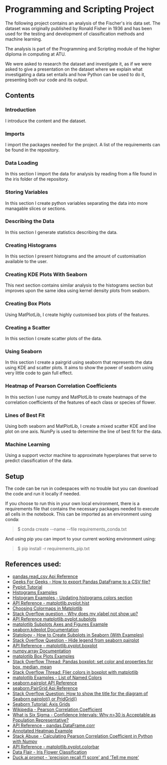 # Programming and Scripting Project

The following project contains an analysis of the Fischer's iris data set. The dataset was originally published by Ronald Fisher in 1936 and has been used for the testing and development of classification methods and machine learning.

The analysis is part of the Programming and Scripting module of the higher diploma in computing at ATU.

We were asked to research the dataset and investigate it, as if we were asked to give a presentation on the dataset where we explain what investigating a data set entails and how Python can be used to do it, presenting both our code and its output.

## Contents

### Introduction

I introduce the content and the dataset.

### Imports

I import the packages needed for the project. A list of the requirements can be found in the repository.

### Data Loading

In this section I import the data for analysis by reading from a file found in the iris folder of the repository.

### Storing Variables

In this section I create python variables separating the data into more managable slices or sections.

### Describing the Data

In this section I generate statistics describing the data.

### Creating Histograms

In this section I present histograms and the amount of customisation available to the user.

### Creating KDE Plots With Seaborn

This next section contains similar analysis to the histograms section but improves upon the same idea using kernel density plots from seaborn.

### Creating Box Plots

Using MatPlotLib, I create highly customised box plots of the features.

### Creating a Scatter 

In this section I create scatter plots of the data.

### Using Seaborn

In this section I create a pairgrid using seaborn that represents the data using KDE and scatter plots. It aims to show the power of seaborn using very little code to gain full effect.

### Heatmap of Pearson Correlation Coefficients

In this section I use numpy and MatPlotLib to create heatmaps of the correlation coefficients of the features of each class or species of flower.

### Lines of Best Fit

Using both seaborn and MatPlotLib, I create a mixed scatter KDE and line plot on one axis. NumPy is used to determine the line of best fit for the data.

### Machine Learning

Using a support vector machine to approximate hyperplanes that serve to predict classification of the data.

## Setup

The code can be run in codespaces with no trouble but you can download the code and run it locally if needed.

If you choose to run this in your own local environment, there is a requirements file that contains the necessary packages needed to execute all cells in the notebook. This can be imported as an environment using conda:

> $ conda create --name <env> --file requirements_conda.txt

And using pip you can import to your current working environment using:

> $ pip install -r requirements_pip.txt

## References used:

- [pandas.read_csv Api Reference](https://pandas.pydata.org/pandas-docs/stable/reference/api/pandas.read_csv.html)
- [Geeks For Geeks - How to export Pandas DataFrame to a CSV file?](https://www.geeksforgeeks.org/how-to-export-pandas-dataframe-to-a-csv-file/)
- [Pyplot Tutorial](https://matplotlib.org/stable/tutorials/pyplot.html#sphx-glr-tutorials-pyplot-py)
- [Histograms Examples](https://matplotlib.org/stable/gallery/statistics/hist.html)
- [Histogram Examples - Updating histograms colors section](https://matplotlib.org/stable/gallery/statistics/hist.html#updating-histogram-colors)
- [API Reference - matplotlib.pyplot.hist](https://matplotlib.org/stable/api/_as_gen/matplotlib.pyplot.hist.html)
- [Choosing Colormaps in Matplotlib](https://matplotlib.org/stable/users/explain/colors/colormaps.html)
- [Stack Overflow question - Why does my xlabel not show up?](https://stackoverflow.com/questions/30019671/why-does-my-xlabel-not-show-up-its-not-getting-cut-off)
- [API Reference matplotlib.pyplot.subplots](https://matplotlib.org/stable/api/_as_gen/matplotlib.pyplot.subplots.html#matplotlib.pyplot.subplots)
- [matplotlib Subplots Axes and Figures Example](https://matplotlib.org/3.1.1/gallery/subplots_axes_and_figures/figure_title.html)
- [seaborn.kdeplot Documentation](https://seaborn.pydata.org/generated/seaborn.kdeplot.html)
- [Statology - How to Create Subplots in Seaborn (With Examples)](https://www.statology.org/seaborn-subplots/)
- [Stack Overflow Question - Hide legend from seaborn pairplot](https://stackoverflow.com/questions/54781243/hide-legend-from-seaborn-pairplot)
- [API Reference - matplotlib.pyplot.boxplot](https://matplotlib.org/stable/api/_as_gen/matplotlib.pyplot.boxplot.html)
- [numpy.array Documentation](https://numpy.org/doc/stable/reference/generated/numpy.array.html)
- [matplotlib Box Plots Examples](https://matplotlib.org/stable/gallery/statistics/boxplot_color.html)
- [Stack Overflow Thread: Pandas boxplot: set color and properties for box, median, mean](https://stackoverflow.com/questions/35160956/pandas-boxplot-set-color-and-properties-for-box-median-mean)
- [Stack Overflow Thread: Flier colors in boxplot with matplotlib](https://stackoverflow.com/questions/43342564/flier-colors-in-boxplot-with-matplotlib)
- [matplotlib Examples - List of Named Colors](https://matplotlib.org/stable/gallery/color/named_colors.html)
- [seaborn.pairplot API Reference](https://seaborn.pydata.org/generated/seaborn.pairplot.html)
- [seaborn.PairGrid Api Reference](https://seaborn.pydata.org/generated/seaborn.PairGrid.html)
- [Stack Overflow Question: How to show the title for the diagram of Seaborn pairplot() or PridGrid()](https://stackoverflow.com/questions/36813396/how-to-show-the-title-for-the-diagram-of-seaborn-pairplot-or-pridgrid)
- [Seaborn Tutorial: Axis Grids](https://seaborn.pydata.org/tutorial/axis_grids.html)
- [Wikipedia - Pearson Correlation Coefficient](https://en.wikipedia.org/wiki/Pearson_correlation_coefficient)
- [What is Six Sigma - Confidence Intervals: Why n>30 is Acceptable as Population Representative?](https://whatissixsigma.net/confidence-intervals-why-n30-is-acceptable-as-population-representative/)
- [API Reference - pandas.DataFrame.corr](https://pandas.pydata.org/pandas-docs/stable/reference/api/pandas.DataFrame.corr.html)
- [Annotated Heatmap Example](https://matplotlib.org/stable/gallery/images_contours_and_fields/image_annotated_heatmap.html)
- [Stack Abuse - Calculating Pearson Correlation Coefficient in Python with Numpy](https://stackabuse.com/calculating-pearson-correlation-coefficient-in-python-with-numpy/)
- [API Reference - matplotlib.pyplot.colorbar](https://matplotlib.org/stable/api/_as_gen/matplotlib.pyplot.colorbar.html)
- [Data Flair - Iris Flower Classification](https://data-flair.training/blogs/iris-flower-classification/)
- [Duck.ai prompt - 'precision recall f1 score' and 'Tell me more'](https://duckduckgo.com/?q=precision+recall+f1+score&ia=chat)
